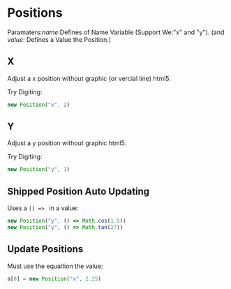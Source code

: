# Positions
Paramaters:_name_:Defines of Name Variable (Support We:"x" and "y"). (and _value_: Defines a Value the Position.)
## X
Adjust a x position without graphic (or vercial line) html5.

Try Digiting:
```js
new Position("x", 2)
```

## Y
Adjust a y position without graphic html5.

Try Digiting:
```js
new Position("y", 1)
```

## Shipped Position Auto Updating
Uses a `() => ` in a value:
```js
new Position("y", () => Math.cos(1.5))
new Position("y", () => Math.tan(27))
```

## Update Positions
Must use the equaltion the value:
```js
a[0] = new Position("x", 2.25)
```